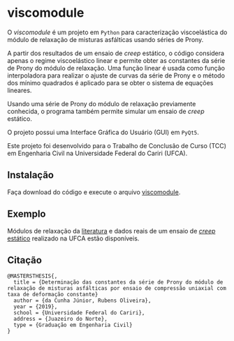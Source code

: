 # viscomodule

O *viscomodule* é um projeto em `Python` para caracterização viscoelástica do módulo de relaxação de misturas asfálticas usando séries de Prony.

A partir dos resultados de um ensaio de _creep_ estático, o código considera apenas o regime viscoelástico linear e permite obter as constantes da série de Prony do módulo de relaxação. Uma função linear é usada como função interpoladora para realizar o ajuste de curvas da série de Prony e o método dos mínimo quadrados é aplicado para se obter o sistema de equações lineares.

Usando uma série de Prony do módulo de relaxação previamente conhecida, o programa também permite simular um ensaio de _creep_ estático.

O projeto possui uma Interface Gráfica do Usuário (GUI) em `PyQt5`.

Este projeto foi desenvolvido para o Trabalho de Conclusão de Curso (TCC) em Engenharia Civil na Universidade Federal do Cariri (UFCA).

## Instalação

Faça download do código e execute o arquivo [viscomodule](viscomodule.py).

## Exemplo

Módulos de relaxação da [literatura](relaxation-modulus) e dados reais de um ensaio de [_creep_ estático](creep-test/creep-test.csv) realizado na UFCA estão disponíveis.

## Citação

```
@MASTERSTHESIS{,
  title = {Determinação das constantes da série de Prony do módulo de relaxação de misturas asfálticas por ensaio de compressão uniaxial com taxa de deformação constante}
  author = {da Cunha Júnior, Rubens Oliveira},
  year = {2019},
  school = {Universidade Federal do Cariri},
  address = {Juazeiro do Norte},
  type = {Graduação em Engenharia Civil}
}
```
